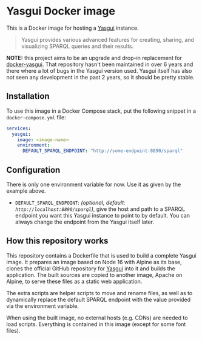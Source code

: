 # Yasgui Docker image

This is a Docker image for hosting a
[Yasgui](https://github.com/TriplyDB/Yasgui) instance.

> Yasgui provides various advanced features for creating, sharing, and
> visualizing SPARQL queries and their results.

**NOTE:** this project aims to be an upgrade and drop-in replacement for
[docker-yasgui](https://github.com/erikap/docker-yasgui). That repository
hasn't been maintained in over 6 years and there where a lot of bugs in the
Yasgui version used. Yasgui itself has also not seen any development in the
past 2 years, so it should be pretty stable.

## Installation

To use this image in a Docker Compose stack, put the following snippet in a
`docker-compose.yml` file:

```yaml
services:
  yasgui:
    image: <image-name>
    environment:
      DEFAULT_SPARQL_ENDPOINT: "http://some-endpoint:8890/sparql"
```

## Configuration

There is only one environment variable for now. Use it as given by the example
above.

* `DEFAULT_SPARQL_ENDPOINT`: *(optional, default:
  `http://localhost:8890/sparql`)*, give the host and path to a SPARQL endpoint
  you want this Yasgui instance to point to by default. You can always change
  the endpoint from the Yasgui itself later.

## How this repository works

This repository contains a Dockerfile that is used to build a complete Yasgui
image. It prepares an image based on Node 16 with Alpine as its base, clones
the official GitHub repository for [Yasgui](https://github.com/TriplyDB/Yasgui)
into it and builds the application. The built sources are copied to another
image, Apache on Alpine, to serve these files as a static web application.

The extra scripts are helper scripts to move and rename files, as well as to
dynamically replace the default SPARQL endpoint with the value provided via the
environment variable.

When using the built image, no external hosts (e.g. CDNs) are needed to load
scripts. Everything is contained in this image (except for some font files).
